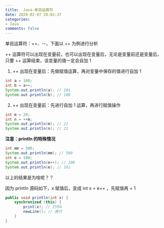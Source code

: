 ```yaml
---
title:  Java-单目运算符
date: 2020-02-07 20:02:37
categories:
- Java
comments: false
---
```


单目运算符：++、--，下面以 ++ 为例进行分析

++ 运算符可以出现在变量前，也可以出现在变量后，无论是变量前还是变量后，只要 ++ 运算结束，该变量的值一定会自加 1

<!-- more -->

1. ++ 出现在变量后：先做赋值运算，再对变量中保存的值进行自加 1

```java
int a = 100;
int b = a++;
System.out.println(a); // 101
System.out.println(b); // 100
```



2. ++ 出现在变量前：先进行自加 1 运算，再进行赋值操作

```java
int m = 20;
int n = ++m;
System.out.println(m); // 21
System.out.println(n); // 21
```



**注意：println 的特殊情况**

```java
int mm = 500;
System.out.println(mm); // 500
int e = 100;
System.out.println(e++); // 100
System.out.println(e); // 101
```

以上的结果是为啥呢？？

因为 println 源码如下，x 赋值后，变成 int x = e++ ，先赋值再 + 1

```java
public void println(int x) {
    synchronized (this) {
        print(x); // 打印x
        newLine(); // 换行
    }
}
```

